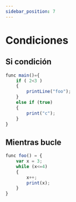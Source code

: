 ```yaml
---
sidebar_position: 7
---
```


# Condiciones

## Si condición
```jsx
func main()={
    if ( 2<3 ) 
    {
        printLine("foo");
    }
    else if (true)
    {
        print("c");
    }
}
```

## Mientras bucle
```jsx
func foo() = {
    var x = 3;
    while (x<=4)
    {
        x++;
        print(x);
    }
}
```